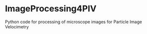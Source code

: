 # ImageProcessing4PIV
Python code for processing of microscope images for Particle Image Velocimetry
